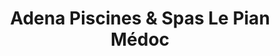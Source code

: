 ---
title: "Adena Piscines & Spas Le Pian Médoc"
url: /le-pian-medoc/adena-piscines-und-spas-le-pian-medoc/
shop: Pool
---